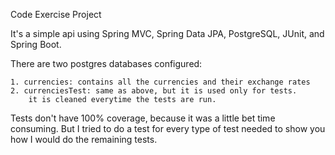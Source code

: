 Code Exercise Project

It's a simple api using Spring MVC, Spring Data JPA, PostgreSQL, JUnit, and Spring Boot.

There are two postgres databases configured:

    1. currencies: contains all the currencies and their exchange rates
    2. currenciesTest: same as above, but it is used only for tests.
        it is cleaned everytime the tests are run.

Tests don't have 100% coverage, because it was a little bet time consuming. 
But I tried to do a test for every type of test needed to show you how I would 
do the remaining tests.